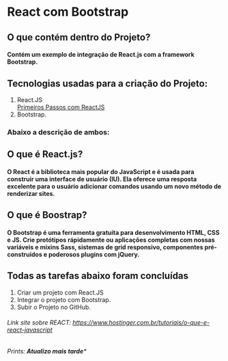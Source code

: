 # React com Bootstrap
## O que contém dentro do Projeto?
#### Contém um exemplo de integração de React.js com a framework Bootstrap.  
## Tecnologias usadas para a criação do Projeto:
1. React.JS  
[Primeiros Passos com ReactJS](https://blog.geekhunter.com.br/um-guia-para-usar-react-js/)
3. Bootstrap.
### Abaixo a descrição de ambos:
## O que é React.js?
#### O React é a biblioteca mais popular do JavaScript e é usada para construir uma interface de usuário (IU). Ela oferece uma resposta excelente para o usuário adicionar comandos usando um novo método de renderizar sites.  
## O que é Boostrap?
#### O Bootstrap é uma ferramenta gratuita para desenvolvimento HTML, CSS e JS. Crie protótipos rápidamente ou aplicações completas com nossas variáveis e mixins Sass, sistemas de grid responsivo, componentes pré-construídos e poderosos plugins com jQuery.  




## Todas as tarefas abaixo foram concluídas
1. Criar um projeto com React.JS
2. Integrar o projeto com Bootstrap.
3. Subir o Projeto no GitHub.


###### Link site sobre REACT: https://www.hostinger.com.br/tutoriais/o-que-e-react-javascript
###### Prints: ****Atualizo mais tarde*****
